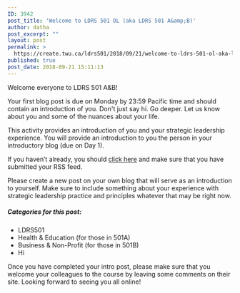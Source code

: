 ```yaml
---
ID: 3942
post_title: 'Welcome to LDRS 501 OL (aka LDRS 501 A&amp;B)'
author: datha
post_excerpt: ""
layout: post
permalink: >
  https://create.twu.ca/ldrs501/2018/09/21/welcome-to-ldrs-501-ol-aka-ldrs-501-ab/
published: true
post_date: 2018-09-21 15:11:13
---
```

Welcome everyone to LDRS 501 A&amp;B!

Your first blog post is due on Monday by 23:59 Pacific time and should contain an introduction of you. Don't just say hi. Go deeper. Let us know about you and some of the nuances about your life.

This activity provides an introduction of you and your strategic leadership experience. You will provide an introduction to you the person in your introductory blog (due on Day 1).

If you haven’t already, you should <a href="https://create.twu.ca/ldrs501/wordpress-settings/">click here</a> and make sure that you have submitted your RSS feed.

Please create a new post on your own blog that will serve as an introduction to yourself. Make sure to include something about your experience with strategic leadership practice and principles whatever that may be right now.
<h5>Categories for this post:</h5>
<ul>
 	<li>LDRS501</li>
 	<li>Health &amp; Education (for those in 501A)</li>
 	<li>Business &amp; Non-Profit (for those in 501B)</li>
 	<li>Hi</li>
</ul>
Once you have completed your intro post, please make sure that you welcome your colleagues to the course by leaving some comments on their site. Looking forward to seeing you all online!